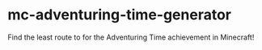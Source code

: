 # mc-adventuring-time-generator
Find the least route to for the Adventuring Time achievement in Minecraft!
